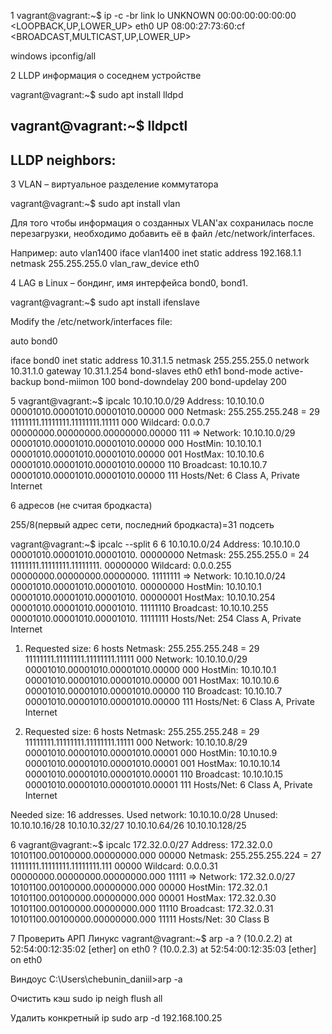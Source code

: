 1
vagrant@vagrant:~$ ip -c -br link
lo               UNKNOWN        00:00:00:00:00:00 <LOOPBACK,UP,LOWER_UP>
eth0             UP             08:00:27:73:60:cf <BROADCAST,MULTICAST,UP,LOWER_UP>

windows
ipconfig/all


2
LLDP информация о соседнем устройстве


vagrant@vagrant:~$ sudo apt install lldpd

vagrant@vagrant:~$ lldpctl
-------------------------------------------------------------------------------
LLDP neighbors:
-------------------------------------------------------------------------------

3
VLAN – виртуальное разделение коммутатора

vagrant@vagrant:~$ sudo apt install vlan

Для того чтобы информация о созданных VLAN'ах сохранилась после перезагрузки, необходимо добавить её в файл /etc/network/interfaces. 

Например:
auto vlan1400
iface vlan1400 inet static
        address 192.168.1.1
        netmask 255.255.255.0
        vlan_raw_device eth0

4
LAG в Linux – бондинг,  имя интерфейса bond0, bond1.

vagrant@vagrant:~$ sudo apt install ifenslave

Modify the /etc/network/interfaces file:

auto bond0

iface bond0 inet static
    address 10.31.1.5
    netmask 255.255.255.0
    network 10.31.1.0
    gateway 10.31.1.254
    bond-slaves eth0 eth1
    bond-mode active-backup
    bond-miimon 100
    bond-downdelay 200
    bond-updelay 200

5
vagrant@vagrant:~$ ipcalc 10.10.10.0/29
Address:   10.10.10.0           00001010.00001010.00001010.00000 000
Netmask:   255.255.255.248 = 29 11111111.11111111.11111111.11111 000
Wildcard:  0.0.0.7              00000000.00000000.00000000.00000 111
=>
Network:   10.10.10.0/29        00001010.00001010.00001010.00000 000
HostMin:   10.10.10.1           00001010.00001010.00001010.00000 001
HostMax:   10.10.10.6           00001010.00001010.00001010.00000 110
Broadcast: 10.10.10.7           00001010.00001010.00001010.00000 111
Hosts/Net: 6                     Class A, Private Internet

6 адресов (не считая бродкаста)

255/8(первый адрес сети, последний бродкаста)=31 подсеть

vagrant@vagrant:~$ ipcalc --split 6 6 10.10.10.0/24
Address:   10.10.10.0           00001010.00001010.00001010. 00000000
Netmask:   255.255.255.0 = 24   11111111.11111111.11111111. 00000000
Wildcard:  0.0.0.255            00000000.00000000.00000000. 11111111
=>
Network:   10.10.10.0/24        00001010.00001010.00001010. 00000000
HostMin:   10.10.10.1           00001010.00001010.00001010. 00000001
HostMax:   10.10.10.254         00001010.00001010.00001010. 11111110
Broadcast: 10.10.10.255         00001010.00001010.00001010. 11111111
Hosts/Net: 254                   Class A, Private Internet

1. Requested size: 6 hosts
Netmask:   255.255.255.248 = 29 11111111.11111111.11111111.11111 000
Network:   10.10.10.0/29        00001010.00001010.00001010.00000 000
HostMin:   10.10.10.1           00001010.00001010.00001010.00000 001
HostMax:   10.10.10.6           00001010.00001010.00001010.00000 110
Broadcast: 10.10.10.7           00001010.00001010.00001010.00000 111
Hosts/Net: 6                     Class A, Private Internet

2. Requested size: 6 hosts
Netmask:   255.255.255.248 = 29 11111111.11111111.11111111.11111 000
Network:   10.10.10.8/29        00001010.00001010.00001010.00001 000
HostMin:   10.10.10.9           00001010.00001010.00001010.00001 001
HostMax:   10.10.10.14          00001010.00001010.00001010.00001 110
Broadcast: 10.10.10.15          00001010.00001010.00001010.00001 111
Hosts/Net: 6                     Class A, Private Internet

Needed size:  16 addresses.
Used network: 10.10.10.0/28
Unused:
10.10.10.16/28
10.10.10.32/27
10.10.10.64/26
10.10.10.128/25

6
vagrant@vagrant:~$ ipcalc 172.32.0.0/27
Address:   172.32.0.0           10101100.00100000.00000000.000 00000
Netmask:   255.255.255.224 = 27 11111111.11111111.11111111.111 00000
Wildcard:  0.0.0.31             00000000.00000000.00000000.000 11111
=>
Network:   172.32.0.0/27        10101100.00100000.00000000.000 00000
HostMin:   172.32.0.1           10101100.00100000.00000000.000 00001
HostMax:   172.32.0.30          10101100.00100000.00000000.000 11110
Broadcast: 172.32.0.31          10101100.00100000.00000000.000 11111
Hosts/Net: 30                    Class B

7
Проверить АРП Линукс
vagrant@vagrant:~$ arp -a
? (10.0.2.2) at 52:54:00:12:35:02 [ether] on eth0
? (10.0.2.3) at 52:54:00:12:35:03 [ether] on eth0

Виндоус
C:\Users\chebunin_daniil>arp -a

Очистить кэш
sudo ip neigh flush all

Удалить конкретный ip
sudo arp -d 192.168.100.25
